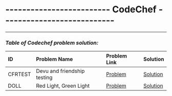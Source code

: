 # ------------------------- CodeChef ---------------------------

---

###         ***Table of Codechef problem solution:***

|  ID  | Problem Name  | Problem Link | Solution |
|:-    |:-             |:-            |:-        |
|CFRTEST| Devu and friendship testing|[Problem](https://www.codechef.com/practice/course/arrays-strings-sorting/INTARR01/problems/CFRTEST)|[Solution](https://github.com/mdshakibsami/Codechef/blob/main/Array/CFRTEST.cpp) |
|DOLL| Red Light, Green Light|[Problem](httphttps://www.codechef.com/INFI21B/problems-old/DOLL)|[Solution](https://github.com/mdshakibsami/Codechef/blob/main/Array/DOLL.cpp) |


